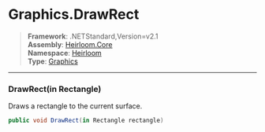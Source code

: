 # Graphics.DrawRect

> **Framework**: .NETStandard,Version=v2.1  
> **Assembly**: [Heirloom.Core][0]  
> **Namespace**: [Heirloom][0]  
> **Type**: [Graphics][1]  

--------------------------------------------------------------------------------

### DrawRect(in Rectangle)

Draws a rectangle to the current surface.

```cs
public void DrawRect(in Rectangle rectangle)
```

[0]: ..\Heirloom.Core.md
[1]: Heirloom.Graphics.md
